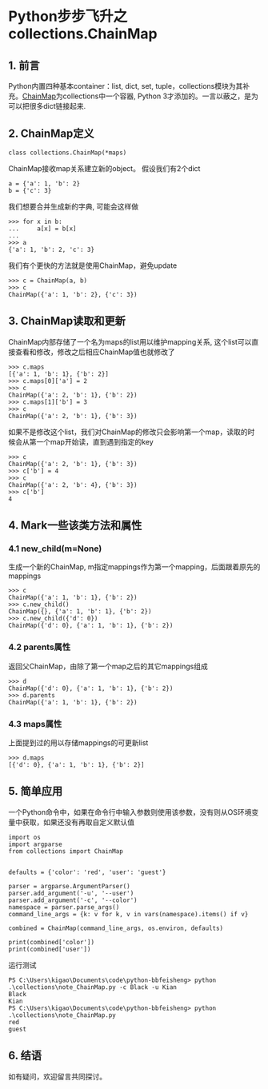 # Python步步飞升之collections.ChainMap

## 1. 前言
Python内置四种基本container：list, dict, set, tuple，collections模块为其补充。[ChainMap](https://docs.python.org/3.5/library/collections.html?highlight=collections#collections.ChainMap)为collections中一个容器, Python 3才添加的。一言以蔽之，是为可以把很多dict链接起来.
## 2.  ChainMap定义
```
class collections.ChainMap(*maps)
```
ChainMap接收map关系建立新的object。
假设我们有2个dict
```
a = {'a': 1, 'b': 2}
b = {'c': 3}
```
我们想要合并生成新的字典, 可能会这样做
```
>>> for x in b:
...     a[x] = b[x]
...
>>> a
{'a': 1, 'b': 2, 'c': 3}
```
我们有个更快的方法就是使用ChainMap，避免update
```
>>> c = ChainMap(a, b)
>>> c
ChainMap({'a': 1, 'b': 2}, {'c': 3})
```
## 3. ChainMap读取和更新
ChainMap内部存储了一个名为maps的list用以维护mapping关系, 这个list可以直接查看和修改，修改之后相应ChainMap值也就修改了
```
>>> c.maps
[{'a': 1, 'b': 1}, {'b': 2}]
>>> c.maps[0]['a'] = 2
>>> c
ChainMap({'a': 2, 'b': 1}, {'b': 2})
>>> c.maps[1]['b'] = 3
>>> c
ChainMap({'a': 2, 'b': 1}, {'b': 3})
```
如果不是修改这个list，我们对ChainMap的修改只会影响第一个map，读取的时候会从第一个map开始读，直到遇到指定的key
```
>>> c
ChainMap({'a': 2, 'b': 1}, {'b': 3})
>>> c['b'] = 4
>>> c
ChainMap({'a': 2, 'b': 4}, {'b': 3})
>>> c['b']
4
```

## 4. Mark一些该类方法和属性

### 4.1 new_child(m=None)
生成一个新的ChainMap, m指定mappings作为第一个mapping，后面跟着原先的mappings
```
>>> c
ChainMap({'a': 1, 'b': 1}, {'b': 2})
>>> c.new_child()
ChainMap({}, {'a': 1, 'b': 1}, {'b': 2})
>>> c.new_child({'d': 0})
ChainMap({'d': 0}, {'a': 1, 'b': 1}, {'b': 2})
```

### 4.2 parents属性
返回父ChainMap，由除了第一个map之后的其它mappings组成
```
>>> d
ChainMap({'d': 0}, {'a': 1, 'b': 1}, {'b': 2})
>>> d.parents
ChainMap({'a': 1, 'b': 1}, {'b': 2})
```

### 4.3 maps属性
上面提到过的用以存储mappings的可更新list
```
>>> d.maps
[{'d': 0}, {'a': 1, 'b': 1}, {'b': 2}]
```

## 5. 简单应用
一个Python命令中，如果在命令行中输入参数则使用该参数，没有则从OS环境变量中获取，如果还没有再取自定义默认值
```
import os
import argparse
from collections import ChainMap


defaults = {'color': 'red', 'user': 'guest'}

parser = argparse.ArgumentParser()
parser.add_argument('-u', '--user')
parser.add_argument('-c', '--color')
namespace = parser.parse_args()
command_line_args = {k: v for k, v in vars(namespace).items() if v}

combined = ChainMap(command_line_args, os.environ, defaults)

print(combined['color'])
print(combined['user'])
```
运行测试
```
PS C:\Users\kigao\Documents\code\python-bbfeisheng> python .\collections\note_ChainMap.py -c Black -u Kian
Black
Kian
PS C:\Users\kigao\Documents\code\python-bbfeisheng> python .\collections\note_ChainMap.py
red
guest
```
## 6. 结语
如有疑问，欢迎留言共同探讨。